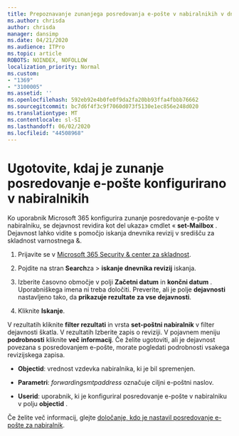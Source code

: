 ```yaml
---
title: Prepoznavanje zunanjega posredovanja e-pošte v nabiralnikih v dnevnikih revizij
ms.author: chrisda
author: chrisda
manager: dansimp
ms.date: 04/21/2020
ms.audience: ITPro
ms.topic: article
ROBOTS: NOINDEX, NOFOLLOW
localization_priority: Normal
ms.custom:
- "1369"
- "3100005"
ms.assetid: ''
ms.openlocfilehash: 592eb92e4b0fe0f9da2fa20bb93ffa4fbbb76662
ms.sourcegitcommit: bc7d6f4f3c9f7060d073f5130e1ec856e248d020
ms.translationtype: MT
ms.contentlocale: sl-SI
ms.lasthandoff: 06/02/2020
ms.locfileid: "44508968"
---
```

# <a name="identify-when-external-email-forwarding-is-configured-on-mailboxes"></a>Ugotovite, kdaj je zunanje posredovanje e-pošte konfigurirano v nabiralnikih

Ko uporabnik Microsoft 365 konfigurira zunanje posredovanje e-pošte v nabiralniku, se dejavnost revidira kot del ukaza» cmdlet « **set-Mailbox** . Dejavnost lahko vidite s pomočjo iskanja dnevnika revizij v središču za skladnost varnostnega &.

1. Prijavite se v [Microsoft 365 Security & center za skladnost](https://protection.office.com/).

2. Pojdite na stran **Search**za  >  **iskanje dnevnika revizij** iskanja.

3. Izberite časovno območje v polji **Začetni datum** in **končni datum** . Uporabniškega imena ni treba določiti. Preverite, ali je polje **dejavnosti** nastavljeno tako, da **prikazuje rezultate za vse dejavnosti**.

4. Kliknite **Iskanje**.

V rezultatih kliknite **filter rezultati** in vrsta **set-poštni nabiralnik** v filter dejavnosti škatla. V rezultatih Izberite zapis o reviziji. V pojavnem meniju **podrobnosti** kliknite **več informacij**. Če želite ugotoviti, ali je dejavnost povezana s posredovanjem e-pošte, morate pogledati podrobnosti vsakega revizijskega zapisa.

- **Objectid**: vrednost vzdevka nabiralnika, ki je bil spremenjen.

- **Parametri**: _forwardingsmtpaddress_ označuje ciljni e-poštni naslov.

- **Userid**: uporabnik, ki je konfiguriral posredovanje e-pošte v nabiralniku v polju **objectid** .

Če želite več informacij, glejte [določanje, kdo je nastavil posredovanje e-pošte za nabiralnik](https://docs.microsoft.com/microsoft-365/compliance/auditing-troubleshooting-scenarios#determine-who-set-up-email-forwarding-for-a-mailbox).
